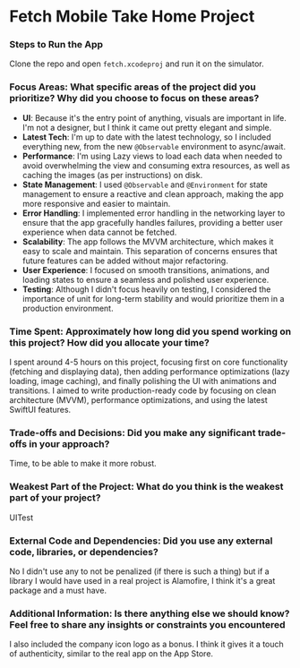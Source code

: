 # Fetch Mobile Take Home Project

### Steps to Run the App

Clone the repo and open `fetch.xcodeproj` and run it on the simulator.

### Focus Areas: What specific areas of the project did you prioritize? Why did you choose to focus on these areas?

- **UI**: Because it's the entry point of anything, visuals are important in life. I'm not a designer, but I think it came out pretty elegant and simple.
- **Latest Tech**: I'm up to date with the latest technology, so I included everything new, from the new `@Observable` environment to async/await.
- **Performance**: I'm using Lazy views to load each data when needed to avoid overwhelming the view and consuming extra resources, as well as caching the images (as per instructions) on disk.
- **State Management**: I used `@Observable` and `@Environment` for state management to ensure a reactive and clean approach, making the app more responsive and easier to maintain.
- **Error Handling**: I implemented error handling in the networking layer to ensure that the app gracefully handles failures, providing a better user experience when data cannot be fetched.
- **Scalability**: The app follows the MVVM architecture, which makes it easy to scale and maintain. This separation of concerns ensures that future features can be added without major refactoring.
- **User Experience**: I focused on smooth transitions, animations, and loading states to ensure a seamless and polished user experience.
- **Testing**: Although I didn't focus heavily on testing, I considered the importance of unit for long-term stability and would prioritize them in a production environment.

### Time Spent: Approximately how long did you spend working on this project? How did you allocate your time?

I spent around 4-5 hours on this project, focusing first on core functionality (fetching and displaying data), then adding performance optimizations (lazy loading, image caching), and finally polishing the UI with animations and transitions.
I aimed to write production-ready code by focusing on clean architecture (MVVM), performance optimizations, and using the latest SwiftUI features.

### Trade-offs and Decisions: Did you make any significant trade-offs in your approach?
Time, to be able to make it more robust.

### Weakest Part of the Project: What do you think is the weakest part of your project?
UITest

### External Code and Dependencies: Did you use any external code, libraries, or dependencies?
No I didn't use any to not be penalized (if there is such a thing) but if a library I would have used in a real project is Alamofire, I think it's a great package and a must have.

### Additional Information: Is there anything else we should know? Feel free to share any insights or constraints you encountered
I also included the company icon logo as a bonus. I think it gives it a touch of authenticity, similar to the real app on the App Store.
